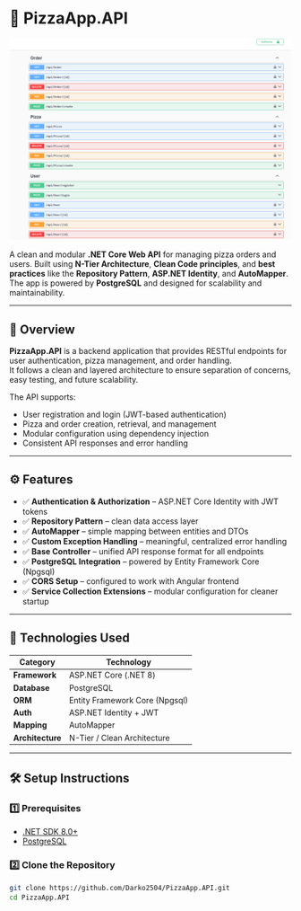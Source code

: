 # 🍕 PizzaApp.API

![PizzaApp Screenshot](./PizzaAppAPI/AngularWithCsharp/assets/ss.png)

A clean and modular **.NET Core Web API** for managing pizza orders and users. Built using **N-Tier Architecture**, **Clean Code principles**, and **best practices** like the **Repository Pattern**, **ASP.NET Identity**, and **AutoMapper**. The app is powered by **PostgreSQL** and designed for scalability and maintainability.

---

## 🚀 Overview

**PizzaApp.API** is a backend application that provides RESTful endpoints for user authentication, pizza management, and order handling.  
It follows a clean and layered architecture to ensure separation of concerns, easy testing, and future scalability.

The API supports:
- User registration and login (JWT-based authentication)
- Pizza and order creation, retrieval, and management
- Modular configuration using dependency injection
- Consistent API responses and error handling

---

## ⚙️ Features

- ✅ **Authentication & Authorization** – ASP.NET Core Identity with JWT tokens  
- ✅ **Repository Pattern** – clean data access layer  
- ✅ **AutoMapper** – simple mapping between entities and DTOs  
- ✅ **Custom Exception Handling** – meaningful, centralized error handling  
- ✅ **Base Controller** – unified API response format for all endpoints  
- ✅ **PostgreSQL Integration** – powered by Entity Framework Core (Npgsql)  
- ✅ **CORS Setup** – configured to work with Angular frontend  
- ✅ **Service Collection Extensions** – modular configuration for cleaner startup  

---

## 🧱 Technologies Used

| Category | Technology |
|-----------|-------------|
| **Framework** | ASP.NET Core (.NET 8) |
| **Database** | PostgreSQL |
| **ORM** | Entity Framework Core (Npgsql) |
| **Auth** | ASP.NET Identity + JWT |
| **Mapping** | AutoMapper |
| **Architecture** | N-Tier / Clean Architecture |

---

## 🛠️ Setup Instructions

### 1️⃣ Prerequisites
- [.NET SDK 8.0+](https://dotnet.microsoft.com/download)
- [PostgreSQL](https://www.postgresql.org/download/)

### 2️⃣ Clone the Repository
```bash
git clone https://github.com/Darko2504/PizzaApp.API.git
cd PizzaApp.API
